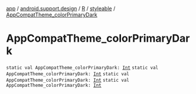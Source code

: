 [app](../../../index.md) / [android.support.design](../../index.md) / [R](../index.md) / [styleable](index.md) / [AppCompatTheme_colorPrimaryDark](.)

# AppCompatTheme_colorPrimaryDark

`static val AppCompatTheme_colorPrimaryDark: `[`Int`](https://kotlinlang.org/api/latest/jvm/stdlib/kotlin/-int/index.html)
`static val AppCompatTheme_colorPrimaryDark: `[`Int`](https://kotlinlang.org/api/latest/jvm/stdlib/kotlin/-int/index.html)
`static val AppCompatTheme_colorPrimaryDark: `[`Int`](https://kotlinlang.org/api/latest/jvm/stdlib/kotlin/-int/index.html)
`static val AppCompatTheme_colorPrimaryDark: `[`Int`](https://kotlinlang.org/api/latest/jvm/stdlib/kotlin/-int/index.html)
